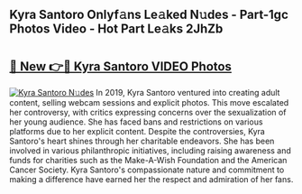 ## Kyra Santoro Onlyf𝚊ns Le𝚊ked N𝚞des - Part-1gc Photos Video - Hot Part Le𝚊ks 2JhZb

# <h2><a href="http://ab92009.deff.icu/?id=Kyra+Santoro">🔗 New 👉🔴 Kyra Santoro VIDEO Photos</a></h2>

[![Kyra Santoro N𝚞des](https://i.imgur.com/rIISA9y.gif)](http://ab92009.deff.icu/?id=Kyra+Santoro)
In 2019, Kyra Santoro ventured into creating adult content, selling webcam sessions and explicit photos. This move escalated her controversy, with critics expressing concerns over the sexualization of her young audience. She has faced bans and restrictions on various platforms due to her explicit content. Despite the controversies, Kyra Santoro's heart shines through her charitable endeavors. She has been involved in various philanthropic initiatives, including raising awareness and funds for charities such as the Make-A-Wish Foundation and the American Cancer Society. Kyra Santoro's compassionate nature and commitment to making a difference have earned her the respect and admiration of her fans.
